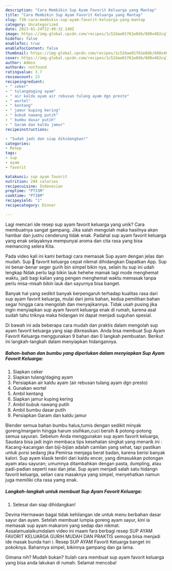```yaml
---
description: "Cara Membikin Sup Ayam Favorit Keluarga yang Mantap"
title: "Cara Membikin Sup Ayam Favorit Keluarga yang Mantap"
slug: 738-cara-membikin-sup-ayam-favorit-keluarga-yang-mantap
category: Uncategorized
date: 2023-01-24T22:49:32.140Z
image: https://img-global.cpcdn.com/recipes/1c52dae01f61e8db/680x482cq70/sup-ayam-favorit-keluarga-foto-resep-utama.jpg
hideToc: false
enableToc: true
enableTocContent: false
thumbnail: https://img-global.cpcdn.com/recipes/1c52dae01f61e8db/680x482cq70/sup-ayam-favorit-keluarga-foto-resep-utama.jpg
cover: https://img-global.cpcdn.com/recipes/1c52dae01f61e8db/680x482cq70/sup-ayam-favorit-keluarga-foto-resep-utama.jpg
author: Admin
authorAv: notfound
ratingvalue: 3.7
reviewcount: 23
recipeingredient:
- " ceker"
- " tulangdaging ayam"
- " air kaldu ayam air rebusan tulang ayam dgn presto"
- " wortel"
- " kentang"
- " jamur kuping kering"
- " bubuk nawang putih"
- " bumbu dasar putih"
- " Garam dan kaldu jamur"
recipeinstructions:

- "Sudah jadi dan siap dihidangkan!"
categories:
- Resep
tags:
- sup
- ayam
- favorit

katakunci: sup ayam favorit 
nutrition: 294 calories
recipecuisine: Indonesian
preptime: "PT33M"
cooktime: "PT38M"
recipeyield: "1"
recipecategory: Dinner

---
```





Lagi mencari ide resep sup ayam favorit keluarga yang unik? Cara membuatnya sangat gampang. Jika salah mengolah maka hasilnya akan hambar dan justru cenderung tidak enak. Padahal sup ayam favorit keluarga yang enak selayaknya mempunyai aroma dan cita rasa yang bisa memancing selera Kita.





Pada video kali ini kami berbagi cara memasak Sup ayam dengan jelas dan mudah. Sup 🐔 favorit keluarga cepat nikmat dihidangkan Dapatkan App. Sup ini benar-benar seger gurih bin simpel bikin nya, selain itu sup ini udah lengkap Ndak perlu lagi bikin lauk hehehe mamak lagi mode menghemat waktu, jadi bagi kalian yang pengen menghemat waktu memasak tanpa perlu misa-misah bikin lauk dan sayurnya bisa banget.

Banyak hal yang sedikit banyak berpengaruh terhadap kualitas rasa dari sup ayam favorit keluarga, mulai dari jenis bahan, kedua pemilihan bahan segar hingga cara mengolah dan menyajikannya. Tidak usah pusing jika ingin menyiapkan sup ayam favorit keluarga enak di rumah, karena asal sudah tahu triknya maka hidangan ini dapat menjadi suguhan spesial.






Di bawah ini ada beberapa cara mudah dan praktis dalam mengolah sup ayam favorit keluarga yang siap dikreasikan. Anda bisa membuat Sup Ayam Favorit Keluarga menggunakan 9 bahan dan 0 langkah pembuatan. Berikut ini langkah-langkah dalam menyiapkan hidangannya.

<!--inarticleads1-->

##### Bahan-bahan dan bumbu yang diperlukan dalam menyiapkan Sup Ayam Favorit Keluarga:

1. Siapkan  ceker
1. Siapkan  tulang/daging ayam
1. Persiapkan  air kaldu ayam (air rebusan tulang ayam dgn presto)
1. Gunakan  wortel
1. Ambil  kentang
1. Siapkan  jamur kuping kering
1. Ambil  bubuk nawang putih
1. Ambil  bumbu dasar putih
1. Persiapkan  Garam dan kaldu jamur


Blender semua bahan bumbu halus,tumis dengan sedikit minyak goreng/margarin hingga harum sisihkan,cuci bersih &amp; potong-potong semua sayuran. Sebelum Anda menggunakan sup ayam favorit keluarga, Saudara bisa jadi ingin membaca tips kesehatan singkat yang menarik ini : Kacang-kacangan dan biji-bijian adalah camilan yang sehat, tapi pastikan untuk porsi sedang jika Pemirsa menjaga berat badan, karena berisi banyak kalori. Sup ayam klasik terdiri dari kaldu encer, yang dimasukkan potongan ayam atau sayuran; umumnya ditambahkan dengan pasta, dumpling, atau padi-padian seperti nasi dan jelai. Sup ayam menjadi salah satu hidangn favorit keluarga, selian cara masaknya yang simpel, menyehatkan namun juga memiliki cita rasa yamg enak. 

<!--inarticleads2-->

##### Langkah-langkah untuk membuat Sup Ayam Favorit Keluarga:


1. Selesai dan siap dihidangkan!

Devina Hermawan bagai tidak kehilangan ide untuk menu berbahan dasar sayur dan ayam. Setelah membuat lumpia goreng ayam sayur, kini ia memasak sup ayam makaroni yang sedap dan nikmat. Assalamualaikumdalam video ini maam fara berbagi resep SUP AYAM FAVORIT KELUARGA GURIH MUDAH DAN PRAKTIS semoga biisa menjadi ide masak bunda hari i. Resep SUP AYAM Favorit Keluarga banget ini pokoknya. Bahannya simpel, bikinnya gampang dan ga lama. 

Gimana nih? Mudah bukan? Itulah cara membuat sup ayam favorit keluarga yang bisa anda lakukan di rumah. Selamat mencoba!
